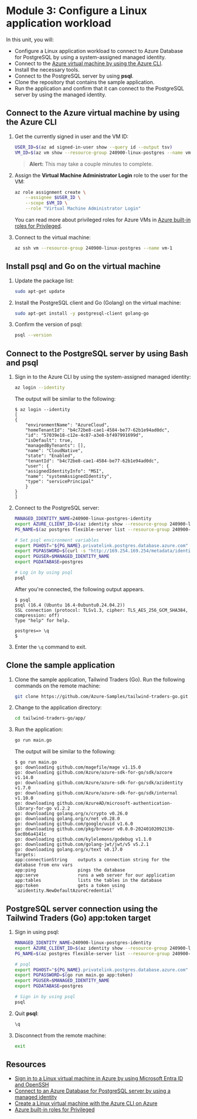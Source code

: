 # Module 3: Configure a Linux application workload​

In this unit, you will:

- Configure a Linux application workload to connect to Azure Database for PostgreSQL by using a system-assigned managed identity.
- Connect to the [Azure virtual machine by using the Azure CLI][docs-url-1].
- Install the necessary tools.
- Connect to the PostgreSQL server by using **psql**.
- Clone the repository that contains the sample application.
- Run the application and confirm that it can connect to the PostgreSQL server by using the managed identity.

## Connect to the Azure virtual machine by using the Azure CLI

1. Get the currently signed in user and the VM ID:

    ```bash
    USER_ID=$(az ad signed-in-user show --query id --output tsv)
    VM_ID=$(az vm show --resource-group 240900-linux-postgres --name vm-1 --query id --output tsv)
    ```

    >**Alert:** This may take a couple minutes to complete.

1. Assign the **Virtual Machine Administrator Login** role to the user for the VM:

    ```bash
    az role assignment create \
        --assignee $USER_ID \
        --scope $VM_ID \
        --role "Virtual Machine Administrator Login"
    ```

    You can read more about privileged roles for Azure VMs in [Azure built-in roles for Privileged][docs-url-2].

1. Connect to the virtual machine:

    ```bash
    az ssh vm --resource-group 240900-linux-postgres --name vm-1
    ```

## Install psql and Go on the virtual machine

1. Update the package list:

    ```bash
    sudo apt-get update
    ```

1. Install the PostgreSQL client and Go (Golang) on the virtual machine:

    ```bash
    sudo apt-get install -y postgresql-client golang-go
    ```

1. Confirm the version of psql:

    ```bash
    psql --version
    ```

<!-- ## Install the Azure CLI on the virtual machine

```bash
curl -sL https://aka.ms/InstallAzureCLIDeb | sudo bash
``` -->

## Connect to the PostgreSQL server by using Bash and psql

1. Sign in to the Azure CLI by using the system-assigned managed identity:

    ```bash
    az login --identity
    ```

    The output will be similar to the following:

    ```
    $ az login --identity
    [
    {
        "environmentName": "AzureCloud",
        "homeTenantId": "b4c72be8-cae1-4584-be77-62b1e94ad0dc",
        "id": "57039e18-c12e-4c87-a3e8-bf497991699d",
        "isDefault": true,
        "managedByTenants": [],
        "name": "CloudNative",
        "state": "Enabled",
        "tenantId": "b4c72be8-cae1-4584-be77-62b1e94ad0dc",
        "user": {
        "assignedIdentityInfo": "MSI",
        "name": "systemAssignedIdentity",
        "type": "servicePrincipal"
        }
    }
    ]
    ```

1. Connect to the PostgreSQL server:

    ```bash
    MANAGED_IDENTITY_NAME=240900-linux-postgres-identity
    export AZURE_CLIENT_ID=$(az identity show --resource-group 240900-linux-postgres --name $MANAGED_IDENTITY_NAME --query "clientId" -o tsv)
    PG_NAME=$(az postgres flexible-server list --resource-group 240900-linux-postgres --query "[0].name" -o tsv)

    # Set psql environment variables
    export PGHOST="${PG_NAME}.privatelink.postgres.database.azure.com"
    export PGPASSWORD=$(curl -s "http://169.254.169.254/metadata/identity/oauth2/token?api-version=2018-02-01&resource=https%3A%2F%2Fossrdbms-aad.database.windows.net&client_id=${AZURE_CLIENT_ID}" -H Metadata:true | jq -r .access_token)
    export PGUSER=$MANAGED_IDENTITY_NAME
    export PGDATABASE=postgres

    # Log in by using psql
    psql
    ```

    After you're connected, the following output appears.

    ```
    $ psql
    psql (16.4 (Ubuntu 16.4-0ubuntu0.24.04.2))
    SSL connection (protocol: TLSv1.3, cipher: TLS_AES_256_GCM_SHA384, compression: off)
    Type "help" for help.

    postgres=> \q
    $ 
    ```

1. Enter the `\q` command to exit.

## Clone the sample application

1. Clone the sample application, Tailwind Traders (Go). Run the following commands on the remote machine:

    ```bash
    git clone https://github.com/Azure-Samples/tailwind-traders-go.git
    ```

1. Change to the application directory:

    ```bash
    cd tailwind-traders-go/app/
    ```

1. Run the application:

    ```bash
    go run main.go
    ```

    The output will be similar to the following:

    ```
    $ go run main.go
    go: downloading github.com/magefile/mage v1.15.0
    go: downloading github.com/Azure/azure-sdk-for-go/sdk/azcore v1.14.0
    go: downloading github.com/Azure/azure-sdk-for-go/sdk/azidentity v1.7.0
    go: downloading github.com/Azure/azure-sdk-for-go/sdk/internal v1.10.0
    go: downloading github.com/AzureAD/microsoft-authentication-library-for-go v1.2.2
    go: downloading golang.org/x/crypto v0.26.0
    go: downloading golang.org/x/net v0.28.0
    go: downloading github.com/google/uuid v1.6.0
    go: downloading github.com/pkg/browser v0.0.0-20240102092130-5ac0b6a4141c
    go: downloading github.com/kylelemons/godebug v1.1.0
    go: downloading github.com/golang-jwt/jwt/v5 v5.2.1
    go: downloading golang.org/x/text v0.17.0
    Targets:
    app:connectionString    outputs a connection string for the database from env vars
    app:ping                pings the database
    app:serve               runs a web server for our application
    app:tables              lists the tables in the database
    app:token               gets a token using `azidentity.NewDefaultAzureCredential`
    ```

## PostgreSQL server connection using the Tailwind Traders (Go) app:token target

1. Sign in using psql:

    ```bash
    MANAGED_IDENTITY_NAME=240900-linux-postgres-identity
    export AZURE_CLIENT_ID=$(az identity show --resource-group 240900-linux-postgres --name $MANAGED_IDENTITY_NAME --query "clientId" -o tsv)
    PG_NAME=$(az postgres flexible-server list --resource-group 240900-linux-postgres --query "[0].name" -o tsv)

    # psql
    export PGHOST="${PG_NAME}.privatelink.postgres.database.azure.com"
    export PGPASSWORD=$(go run main.go app:token)
    export PGUSER=$MANAGED_IDENTITY_NAME
    export PGDATABASE=postgres

    # Sign in by using psql
    psql
    ```

1. Quit **psql**:

    ```bash
    \q
    ```

1. Disconnect from the remote machine:

    ```bash
    exit
    ```

## Resources

- [Sign in to a Linux virtual machine in Azure by using Microsoft Entra ID and OpenSSH][docs-url-3]
- [Connect to an Azure Database for PostgreSQL server by using a managed identity][docs-url-4]
- [Create a Linux virtual machine with the Azure CLI on Azure][docs-url-1]
- [Azure built-in roles for Privileged][docs-url-2]

[docs-alt-1]: /azure/virtual-machines/linux/quick-create-cli
[docs-url-1]: https://learn.microsoft.com/azure/virtual-machines/linux/quick-create-cli
[docs-alt-2]: /azure/role-based-access-control/built-in-roles/privileged#role-based-access-control-administrator
[docs-url-2]: https://learn.microsoft.com/azure/role-based-access-control/built-in-roles/privileged#role-based-access-control-administrator
[docs-alt-3]: /entra/identity/devices/howto-vm-sign-in-azure-ad-linux
[docs-url-3]: https://learn.microsoft.com/entra/identity/devices/howto-vm-sign-in-azure-ad-linux
[docs-alt-4]: /azure/postgresql/single-server/how-to-connect-with-managed-identity
[docs-url-4]: https://learn.microsoft.com/azure/postgresql/single-server/how-to-connect-with-managed-identity
